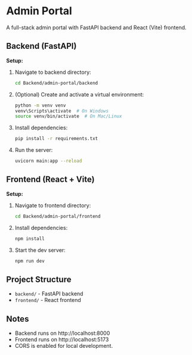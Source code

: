 # Admin Portal

A full-stack admin portal with FastAPI backend and React (Vite) frontend.

## Backend (FastAPI)

**Setup:**
1. Navigate to backend directory:
   ```sh
   cd Backend/admin-portal/backend
   ```
2. (Optional) Create and activate a virtual environment:
   ```sh
   python -m venv venv
   venv\Scripts\activate  # On Windows
   source venv/bin/activate  # On Mac/Linux
   ```
3. Install dependencies:
   ```sh
   pip install -r requirements.txt
   ```
4. Run the server:
   ```sh
   uvicorn main:app --reload
   ```

## Frontend (React + Vite)

**Setup:**
1. Navigate to frontend directory:
   ```sh
   cd Backend/admin-portal/frontend
   ```
2. Install dependencies:
   ```sh
   npm install
   ```
3. Start the dev server:
   ```sh
   npm run dev
   ```

## Project Structure
- `backend/` - FastAPI backend
- `frontend/` - React frontend

## Notes
- Backend runs on http://localhost:8000
- Frontend runs on http://localhost:5173
- CORS is enabled for local development. 